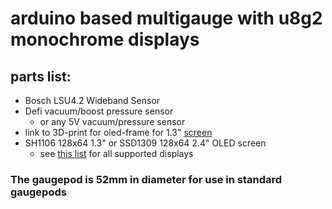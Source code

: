 # arduino based multigauge with u8g2 monochrome displays

## parts list:
- Bosch LSU4.2 Wideband Sensor
- Defi vacuum/boost pressure sensor
  - or any 5V vacuum/pressure sensor
- link to 3D-print for oled-frame for 1.3" [screen](https://a360.co/30CXK5K)
- SH1106 128x64 1.3" or SSD1309 128x64 2.4" OLED screen
  - see [this list](https://github.com/olikraus/u8g2/wiki/u8g2setupcpp) for all supported displays

### The gaugepod is 52mm in diameter for use in standard gaugepods

